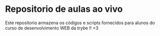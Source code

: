 # Repositorio de aulas ao vivo 

Este repositorio armazena os códigos e scripts fornecidos para alunos do curso de desenvolvimento WEB da trybe !! <3

